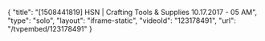 {
    "title": "[1508441819] HSN | Crafting Tools & Supplies 10.17.2017 - 05 AM",
    "type": "solo",
    "layout": "iframe-static",
    "videoId": "123178491",
    "url": "\/tvpembed\/123178491"
}